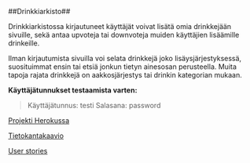 ##Drinkkiarkisto##

Drinkkiarkistossa kirjautuneet käyttäjät voivat lisätä omia drinkkejään sivuille, sekä antaa upvoteja tai downvoteja muiden käyttäjien lisäämille drinkeille. 

Ilman kirjautumista sivuilla voi selata drinkkejä joko lisäysjärjestyksessä, suosituimmat ensin tai etsiä jonkun tietyn ainesosan perusteella. Muita tapoja rajata drinkkejä on aakkosjärjestys tai drinkin kategorian mukaan.

**Käyttäjätunnukset testaamista varten:**
> Käyttäjätunnus: testi
> Salasana: password

[Projekti Herokussa](http://hansun-thsoa-drinkit.herokuapp.com/)

[Tietokantakaavio](https://github.com/hanzusd/DrinkkiArkisto/blob/master/documentation/db_diagram.md)

[User stories](https://github.com/hanzusd/DrinkkiArkisto/blob/master/documentation/user_stories.md)


